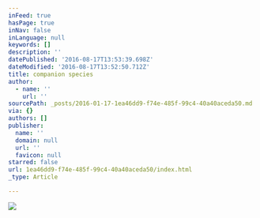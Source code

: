 ```yaml
---
inFeed: true
hasPage: true
inNav: false
inLanguage: null
keywords: []
description: ''
datePublished: '2016-08-17T13:53:39.698Z'
dateModified: '2016-08-17T13:52:50.712Z'
title: companion species
author:
  - name: ''
    url: ''
sourcePath: _posts/2016-01-17-1ea46dd9-f74e-485f-99c4-40a40aceda50.md
via: {}
authors: []
publisher:
  name: ''
  domain: null
  url: ''
  favicon: null
starred: false
url: 1ea46dd9-f74e-485f-99c4-40a40aceda50/index.html
_type: Article

---
```

![](https://the-grid-user-content.s3-us-west-2.amazonaws.com/dcec0570-ba05-4030-aaee-69da62af1880.jpg)